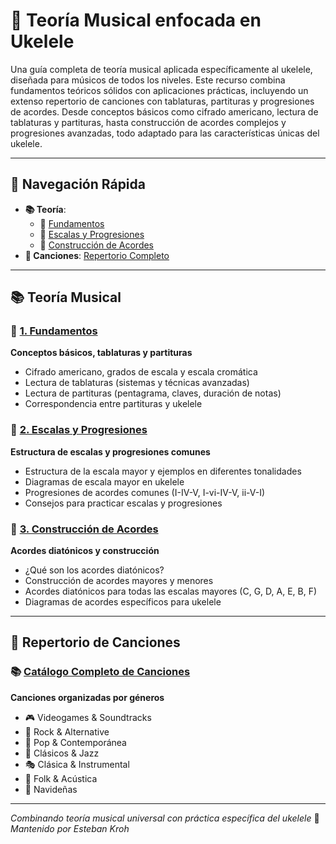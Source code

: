 # 🎵 Teoría Musical enfocada en Ukelele

Una guía completa de teoría musical aplicada específicamente al ukelele, diseñada para músicos de todos los niveles. Este recurso combina fundamentos teóricos sólidos con aplicaciones prácticas, incluyendo un extenso repertorio de canciones con tablaturas, partituras y progresiones de acordes. Desde conceptos básicos como cifrado americano, lectura de tablaturas y partituras, hasta construcción de acordes complejos y progresiones avanzadas, todo adaptado para las características únicas del ukelele.

---

## 🔗 Navegación Rápida

- **📚 Teoría**:
    - 🎯 [Fundamentos](./teoria/fundamentos.md)
    - 🎼 [Escalas y Progresiones](./teoria/escalas.md)
    - 🎸 [Construcción de Acordes](./teoria/acordes.md)
- **🎵 Canciones**: [Repertorio Completo](./canciones/README.md)

---

## 📚 Teoría Musical

### 🎯 [1. Fundamentos](./teoria/fundamentos.md)
**Conceptos básicos, tablaturas y partituras**
- Cifrado americano, grados de escala y escala cromática
- Lectura de tablaturas (sistemas y técnicas avanzadas)
- Lectura de partituras (pentagrama, claves, duración de notas)
- Correspondencia entre partituras y ukelele

### 🎼 [2. Escalas y Progresiones](./teoria/escalas.md)
**Estructura de escalas y progresiones comunes**
- Estructura de la escala mayor y ejemplos en diferentes tonalidades
- Diagramas de escala mayor en ukelele
- Progresiones de acordes comunes (I-IV-V, I-vi-IV-V, ii-V-I)
- Consejos para practicar escalas y progresiones

### 🎸 [3. Construcción de Acordes](./teoria/acordes.md)
**Acordes diatónicos y construcción**
- ¿Qué son los acordes diatónicos?
- Construcción de acordes mayores y menores
- Acordes diatónicos para todas las escalas mayores (C, G, D, A, E, B, F)
- Diagramas de acordes específicos para ukelele

---

## 🎵 Repertorio de Canciones

### 📚 [Catálogo Completo de Canciones](./canciones/README.md)
**Canciones organizadas por géneros**
- 🎮 Videogames & Soundtracks
- 🎸 Rock & Alternative
- 🎵 Pop & Contemporánea
- 🎼 Clásicos & Jazz
- 🎭 Clásica & Instrumental
- 🎤 Folk & Acústica
- 🎄 Navideñas

---

*Combinando teoría musical universal con práctica específica del ukelele* 🎸 *Mantenido por Esteban Kroh*
